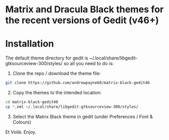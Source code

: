 # Matrix and Dracula Black themes for the recent versions of Gedit (v46+)

# Installation
The default theme directory for gedit is ~/.local/share/libgedit-gtksourceview-300/styles/ so all you need to do is:

1. Clone the repo / download the theme file:
```bash
git clone https://github.com/andrewpayne68/matrix-black-gedit46
```

2. Copy the themes to the intended location:
```bash
cd matrix-black-gedit46
cp *.xml ~/.local/share/libgedit-gtksourceview-300/styles/
```

3. Select the Matrix Black theme in gedit (under Preferences / Font & Colours)

Et Voilà. Enjoy.

